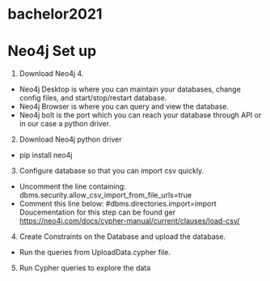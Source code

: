 # bachelor2021

# Neo4j Set up 

1. Download Neo4j 4.
 -  Neo4j Desktop is where you can maintain your databases, change config files, and start/stop/restart database. 
 -  Neo4j Browser is where you can query and view the database.
 -  Neo4j bolt is the port which you can reach your database through API or in our case a   python driver.

2. Download Neo4j python driver
 -  pip install neo4j

3. Configure database so that you can import csv quickly.
 -  Uncomment the line containing:
    dbms.security.allow_csv_import_from_file_urls=true
 -  Comment this line below:
    #dbms.directories.import=import
 Doucementation for this step can be found ger
 https://neo4j.com/docs/cypher-manual/current/clauses/load-csv/

4. Create Constraints on the Database and upload the database.
  - Run the queries from UploadData.cypher file.
 
5. Run Cypher queries to explore the data

  
